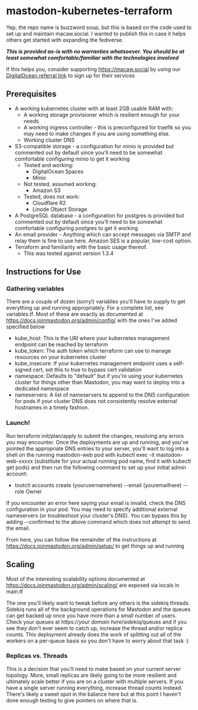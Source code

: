 # mastodon-kubernetes-terraform

Yep, the repo name is buzzword soup, but this is based on the code used to set up and maintain macaw.social.  I wanted to publish this in case it helps others get started with expanding the fediverse.

***This is provided as-is with no warranties whatsoever.  You should be at least somewhat comfortable/familiar with the technologies involved***

If this helps you, consider supporting https://macaw.social by using our [DigitalOcean referral link](https://m.do.co/c/4c16aca034d2) to sign up for their services

## Prerequisites

- A working kubernetes cluster with at least 2GB usable RAM with:
  - A working storage provisioner which is resilient enough for your needs
  - A working ingress controller - this is preconfigured for traefik so you may need to make changes if you are using something else.
  - Working cluster DNS
- S3-compatible storage - a configuration for minio is provided but commented out by default since you'll need to be somewhat comfortable configuring minio to get it working
  - Tested and working:
    - DigitalOcean Spaces
    - Minio
  - Not tested, assumed working:
    - Amazon S3
  - Tested, does not work:
    - Cloudflare R2
    - Linode Object Storage
- A PostgreSQL database - a configuration for postgres is provided but commented out by default since you'll need to be somewhat comfortable configuring postgres to get it working
- An email provider - Anything which can accept messages via SMTP and relay them is fine to use here.  Amazon SES is a popular, low-cost option.
- Terraform and familiarity with the basic usage thereof.
  - This was tested against version 1.3.4

## Instructions for Use

### Gathering variables

There are a couple of dozen (sorry!) variables you'll have to supply to get everything up and running appropriately. For a complete list, see variables.tf.  Most of these are exactly as documented at https://docs.joinmastodon.org/admin/config/ with the ones I've added specified below

- kube_host: This is the URI where your kubernetes management endpoint can be reached by terraform
- kube_token: The auth token which terraform can use to manage resources on your kubernetes cluster
- kube_insecure: If your kubernetes management endpoint uses a self-signed cert, set this to true to bypass cert validation
- namespace: Defaults to "default" but if you're using your kubernetes cluster for things other than Mastodon, you may want to deploy into a dedicated namespace
- nameservers: A list of nameservers to append to the DNS configuration for pods if your cluster DNS does not consistently resolve external hostnames in a timely fashion.

### Launch!

Run terraform init/plan/apply to submit the changes, resolving any errors you may encounter. Once the deployments are up and running, and you've pointed the appropriate DNS entries to your server, you'll want to log into a shell on the running mastodon-web pod with kubectl exec -it mastodon-web-xxxxx (substitute for your actual running pod name, find it with kubectl get pods) and then run the following command to set up your initial admin account:
- tootctl accounts create (yourusernamehere) --email (youremailhere) --role Owner

If you encounter an error here saying your email is invalid, check the DNS configuration in your pod.  You may need to specify additional external nameservers (or troubleshoot your cluster's DNS).  You can bypass this by adding --confirmed to the above command which does not attempt to send the email.

From here, you can follow the remainder of the instructions at https://docs.joinmastodon.org/admin/setup/ to get things up and running

## Scaling

Most of the interesting scalability options documented at https://docs.joinmastodon.org/admin/scaling/ are exposed via locals in main.tf

The one you'll likely want to tweak before any others is the sidekiq threads. Sidekiq runs all of the background operations for Mastodon and the queues can get backed up once you have more than a small number of users.  Check your queues at https://*your domain here*/sidekiq/queues and if you see they don't ever seem to catch up, increase the thread and/or replica counts.  This deployment already does the work of splitting out all of the workers on a per-queue basis so you don't have to worry about that task :)

### Replicas vs. Threads

This is a decision that you'll need to make based on your current server topology. More, small replicas are likely going to be more resilient and ultimately scale better if you are on a cluster with multiple servers.  If you have a single server running everything, increase thread counts instead.  There's likely a sweet spot in the balance here but at this point I haven't done enough testing to give pointers on where that is.

